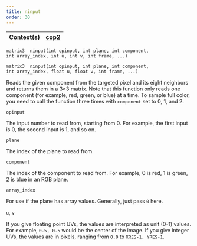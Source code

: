```yaml
---
title: ninput
order: 30
---
```

| Context(s) | [cop2](../contexts/cop2.html) |
| --- | --- |

`matrix3  ninput(int opinput, int plane, int component, int array_index, int u, int v, int frame, ...)`

`matrix3  ninput(int opinput, int plane, int component, int array_index, float u, float v, int frame, ...)`

Reads the given component from the targeted pixel and its eight neighbors and returns them in a 3×3 matrix.
Note that this function only reads one component (for example, red, green, or blue) at a time.
To sample full color, you need to call the function three times with `component` set to 0, 1, and 2.

`opinput`

The input number to read from, starting from 0. For example, the first input is 0, the second input is 1, and so on.

`plane`

The index of the plane to read from.

`component`

The index of the component to read from. For example, 0 is red, 1 is green, 2 is blue in an RGB plane.

`array_index`

For use if the plane has array values. Generally, just pass `0` here.

`u`, `v`

If you give floating point UVs, the values are interpreted as unit (0-1) values. For example, `0.5, 0.5` would be the center of the image.
If you give integer UVs, the values are in pixels, ranging from `0,0` to `XRES-1, YRES-1`.
